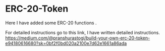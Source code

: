 # ERC-20-Token
Here I have added some ERC-20 functions .

For detailed instructions go to this link, I have written detailed instructions.
https://medium.com/@pranshurastogi/build-your-own-erc-20-token-e94180616680?sk=0bf2f0bd020a2100e7d62e1661a86ada
